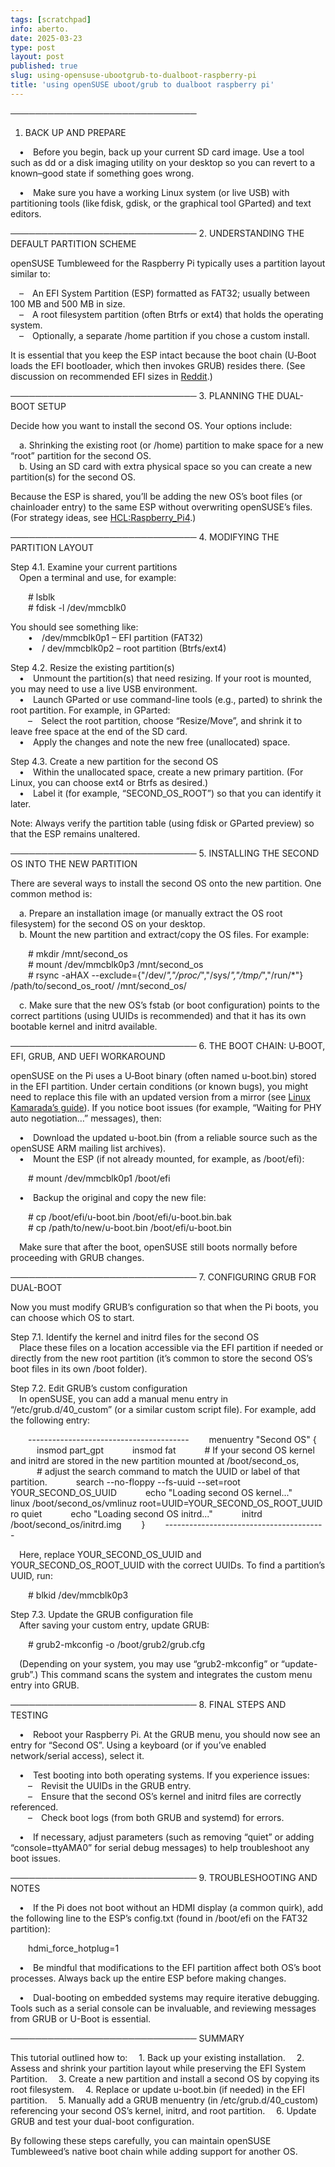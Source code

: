 ```yaml
---
tags: [scratchpad]
info: aberto.
date: 2025-03-23
type: post
layout: post
published: true
slug: using-opensuse-ubootgrub-to-dualboot-raspberry-pi
title: 'using openSUSE uboot/grub to dualboot raspberry pi'
---
```

──────────────────────────────
1. BACK UP AND PREPARE

 • Before you begin, back up your current SD card image. Use a tool such as dd or a disk imaging utility on your desktop so you can revert to a known–good state if something goes wrong.

 • Make sure you have a working Linux system (or live USB) with partitioning tools (like fdisk, gdisk, or the graphical tool GParted) and text editors.

──────────────────────────────
2. UNDERSTANDING THE DEFAULT PARTITION SCHEME

openSUSE Tumbleweed for the Raspberry Pi typically uses a partition layout similar to:

 – An EFI System Partition (ESP) formatted as FAT32; usually between 100 MB and 500 MB in size.  
 – A root filesystem partition (often Btrfs or ext4) that holds the operating system.  
 – Optionally, a separate /home partition if you chose a custom install.

It is essential that you keep the ESP intact because the boot chain (U‑Boot loads the EFI bootloader, which then invokes GRUB) resides there. (See discussion on recommended EFI sizes in [Reddit](https://www.reddit.com/r/openSUSE/comments/1ddf3dx/efi_partition_size_and_other_things/).)

──────────────────────────────
3. PLANNING THE DUAL-BOOT SETUP

Decide how you want to install the second OS. Your options include:  

 a. Shrinking the existing root (or /home) partition to make space for a new “root” partition for the second OS.  
 b. Using an SD card with extra physical space so you can create a new partition(s) for the second OS.

Because the ESP is shared, you’ll be adding the new OS’s boot files (or chainloader entry) to the same ESP without overwriting openSUSE’s files. (For strategy ideas, see [HCL:Raspberry_Pi4](https://en.opensuse.org/HCL:Raspberry_Pi4).)

──────────────────────────────
4. MODIFYING THE PARTITION LAYOUT

Step 4.1. Examine your current partitions  
 Open a terminal and use, for example: 

  # lsblk  
  # fdisk -l /dev/mmcblk0

You should see something like:  
  • /dev/mmcblk0p1 – EFI partition (FAT32)  
  • / dev/mmcblk0p2 – root partition (Btrfs/ext4)  

Step 4.2. Resize the existing partition(s)  
 • Unmount the partition(s) that need resizing. If your root is mounted, you may need to use a live USB environment.  
 • Launch GParted or use command-line tools (e.g., parted) to shrink the root partition. For example, in GParted:  
  – Select the root partition, choose “Resize/Move”, and shrink it to leave free space at the end of the SD card.  
 • Apply the changes and note the new free (unallocated) space.

Step 4.3. Create a new partition for the second OS  
 • Within the unallocated space, create a new primary partition. (For Linux, you can choose ext4 or Btrfs as desired.)  
 • Label it (for example, “SECOND_OS_ROOT”) so that you can identify it later.  

Note: Always verify the partition table (using fdisk or GParted preview) so that the ESP remains unaltered.

──────────────────────────────
5. INSTALLING THE SECOND OS INTO THE NEW PARTITION

There are several ways to install the second OS onto the new partition. One common method is:

 a. Prepare an installation image (or manually extract the OS root filesystem) for the second OS on your desktop.  
 b. Mount the new partition and extract/copy the OS files. For example:

  # mkdir /mnt/second_os  
  # mount /dev/mmcblk0p3 /mnt/second_os  
  # rsync -aHAX --exclude={"/dev/*","/proc/*","/sys/*","/tmp/*","/run/*"} /path/to/second_os_root/ /mnt/second_os/

 c. Make sure that the new OS’s fstab (or boot configuration) points to the correct partitions (using UUIDs is recommended) and that it has its own bootable kernel and initrd available.

──────────────────────────────
6. THE BOOT CHAIN: U‑BOOT, EFI, GRUB, AND UEFI WORKAROUND

openSUSE on the Pi uses a U‑Boot binary (often named u-boot.bin) stored in the EFI partition. Under certain conditions (or known bugs), you might need to replace this file with an updated version from a mirror (see [Linux Kamarada’s guide](https://linuxkamarada.com/en/2020/12/26/tumbleweed-needs-a-workaround-to-boot-on-the-raspberry-pi-4/)). If you notice boot issues (for example, “Waiting for PHY auto negotiation…” messages), then:

 • Download the updated u-boot.bin (from a reliable source such as the openSUSE ARM mailing list archives).  
 • Mount the ESP (if not already mounted, for example, as /boot/efi):

  # mount /dev/mmcblk0p1 /boot/efi

 • Backup the original and copy the new file:

  # cp /boot/efi/u-boot.bin /boot/efi/u-boot.bin.bak  
  # cp /path/to/new/u-boot.bin /boot/efi/u-boot.bin

 Make sure that after the boot, openSUSE still boots normally before proceeding with GRUB changes.

──────────────────────────────
7. CONFIGURING GRUB FOR DUAL-BOOT

Now you must modify GRUB’s configuration so that when the Pi boots, you can choose which OS to start.

Step 7.1. Identify the kernel and initrd files for the second OS  
 Place these files on a location accessible via the EFI partition if needed or directly from the new root partition (it’s common to store the second OS’s boot files in its own /boot folder).

Step 7.2. Edit GRUB’s custom configuration  
 In openSUSE, you can add a manual menu entry in “/etc/grub.d/40_custom” (or a similar custom script file). For example, add the following entry:

  ----------------------------------------
  menuentry "Second OS" {
   insmod part_gpt
   insmod fat
   # If your second OS kernel and initrd are stored in the new partition mounted at /boot/second_os,
   # adjust the search command to match the UUID or label of that partition.
   search --no-floppy --fs-uuid --set=root YOUR_SECOND_OS_UUID
   echo "Loading second OS kernel..."
   linux /boot/second_os/vmlinuz root=UUID=YOUR_SECOND_OS_ROOT_UUID ro quiet
   echo "Loading second OS initrd..."
   initrd /boot/second_os/initrd.img
  }
  ----------------------------------------

 Here, replace YOUR_SECOND_OS_UUID and YOUR_SECOND_OS_ROOT_UUID with the correct UUIDs. To find a partition’s UUID, run:

  # blkid /dev/mmcblk0p3

Step 7.3. Update the GRUB configuration file  
 After saving your custom entry, update GRUB:

  # grub2-mkconfig -o /boot/grub2/grub.cfg

 (Depending on your system, you may use “grub2-mkconfig” or “update-grub”.) This command scans the system and integrates the custom menu entry into GRUB.

──────────────────────────────
8. FINAL STEPS AND TESTING

 • Reboot your Raspberry Pi. At the GRUB menu, you should now see an entry for “Second OS”. Using a keyboard (or if you’ve enabled network/serial access), select it.

 • Test booting into both operating systems. If you experience issues:
  – Revisit the UUIDs in the GRUB entry.  
  – Ensure that the second OS’s kernel and initrd files are correctly referenced.  
  – Check boot logs (from both GRUB and systemd) for errors.

 • If necessary, adjust parameters (such as removing “quiet” or adding “console=ttyAMA0” for serial debug messages) to help troubleshoot any boot issues.

──────────────────────────────
9. TROUBLESHOOTING AND NOTES

 • If the Pi does not boot without an HDMI display (a common quirk), add the following line to the ESP’s config.txt (found in /boot/efi on the FAT32 partition):

  hdmi_force_hotplug=1

 • Be mindful that modifications to the EFI partition affect both OS’s boot processes. Always back up the entire ESP before making changes.

 • Dual-booting on embedded systems may require iterative debugging. Tools such as a serial console can be invaluable, and reviewing messages from GRUB or U-Boot is essential.

──────────────────────────────
SUMMARY

This tutorial outlined how to:
 1. Back up your existing installation.
 2. Assess and shrink your partition layout while preserving the EFI System Partition.
 3. Create a new partition and install a second OS by copying its root filesystem.
 4. Replace or update u-boot.bin (if needed) in the EFI partition.
 5. Manually add a GRUB menuentry (in /etc/grub.d/40_custom) referencing your second OS’s kernel, initrd, and root partition.
 6. Update GRUB and test your dual-boot configuration.

By following these steps carefully, you can maintain openSUSE Tumbleweed’s native boot chain while adding support for another OS.